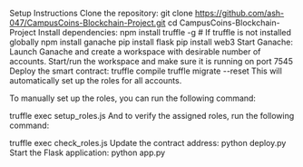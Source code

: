 Setup Instructions
Clone the repository:
git clone https://github.com/ash-047/CampusCoins-Blockchain-Project.git
cd CampusCoins-Blockchain-Project
Install dependencies:
npm install truffle -g  # If truffle is not installed globally
npm install ganache
pip install flask
pip install web3
Start Ganache:
Launch Ganache and create a workspace with desirable number of accounts.
Start/run the workspace and make sure it is running on port 7545
Deploy the smart contract:
truffle compile
truffle migrate --reset
This will automatically set up the roles for all accounts.

To manually set up the roles, you can run the following command:

truffle exec setup_roles.js
And to verify the assigned roles, run the following command:

truffle exec check_roles.js
Update the contract address:
python deploy.py
Start the Flask application:
python app.py
